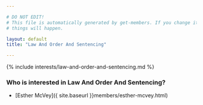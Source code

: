 ```yaml
---

# DO NOT EDIT!
# This file is automatically generated by get-members. If you change it, bad
# things will happen.

layout: default
title: "Law And Order And Sentencing"

---
```


{% include interests/law-and-order-and-sentencing.md %}

### Who is interested in Law And Order And Sentencing?


* [Esther McVey]({ site.baseurl }}members/esther-mcvey.html)

